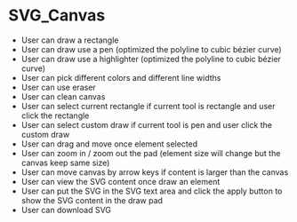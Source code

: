 # SVG_Canvas
- User can draw a rectangle
- User can draw use a pen (optimized the polyline to cubic bézier curve)
- User can draw use a highlighter (optimized the polyline to cubic bézier curve)
- User can pick different colors and different line widths
- User can use eraser
- User can clean canvas 
- User can select current rectangle if current tool is rectangle and user click the rectangle 
- User can select custom draw if current tool is pen and user click the custom draw 
- User can drag and move once element selected 
- User can zoom in / zoom out the pad (element size will change but the canvas keep same size) 
- User can move canvas by arrow keys if content is larger than the canvas 
- User can view the SVG content once draw an element 
- User can put the SVG in the SVG text area and click the apply button to show the SVG content in the draw pad 
- User can download SVG

